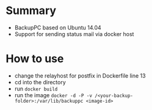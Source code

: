 # Summary
* BackupPC based on Ubuntu 14.04
* Support for sending status mail via docker host

# How to use
* change  the relayhost for postfix in Dockerfile line 13
* cd into the directory
* run ```docker build```
* run the image ```docker -d -P -v /<your-backup-folder>:/var/lib/backuppc <image-id>```